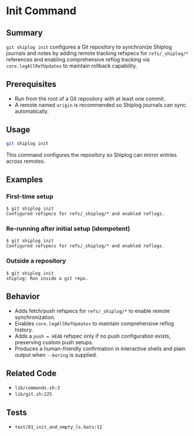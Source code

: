 # Init Command

## Summary
`git shiplog init` configures a Git repository to synchronize Shiplog journals and notes by adding remote tracking refspecs for `refs/_shiplog/*` references and enabling comprehensive reflog tracking via `core.logAllRefUpdates` to maintain rollback capability.

## Prerequisites
- Run from the root of a Git repository with at least one commit.
- A remote named `origin` is recommended so Shiplog journals can sync automatically.

## Usage
```bash
git shiplog init
```

This command configures the repository so Shiplog can mirror entries across remotes.

## Examples

### First-time setup
```
$ git shiplog init
Configured refspecs for refs/_shiplog/* and enabled reflogs.
```

### Re-running after initial setup (idempotent)
```
$ git shiplog init
Configured refspecs for refs/_shiplog/* and enabled reflogs.
```

### Outside a repository
```
$ git shiplog init
shiplog: Run inside a git repo.
```

## Behavior
- Adds fetch/push refspecs for `refs/_shiplog/*` to enable remote synchronization.
- Enables `core.logAllRefUpdates` to maintain comprehensive reflog history.
- Adds a `push = HEAD` refspec only if no push configuration exists, preserving custom push setups.
- Produces a human-friendly confirmation in interactive shells and plain output when `--boring` is supplied.

## Related Code
- `lib/commands.sh:3`
- `lib/git.sh:225`

## Tests
- `test/01_init_and_empty_ls.bats:12`

